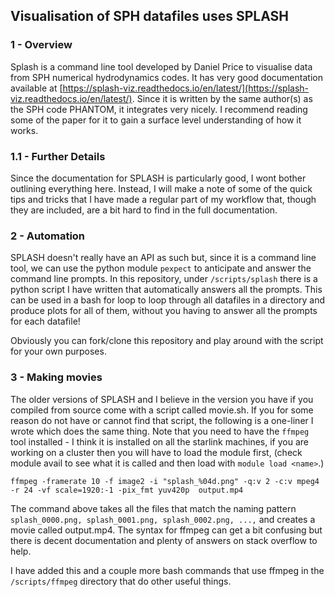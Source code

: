 ## Visualisation of SPH datafiles uses SPLASH

### 1 - Overview
Splash is a command line tool developed by Daniel Price to visualise data from SPH
numerical hydrodynamics codes. It has very good documentation available at [https://splash-viz.readthedocs.io/en/latest/](https://splash-viz.readthedocs.io/en/latest/).
Since it is written by the same author(s) as the SPH code PHANTOM, it integrates very nicely. I recommend reading some of the paper for it to gain a surface level understanding of how it works.

### 1.1 - Further Details
Since the documentation for SPLASH is particularly good, I wont bother outlining everything here. Instead, I will make a note of some of the quick tips and tricks that I have made a regular part of my workflow that, though they are included, are a bit hard to find in the full documentation.

### 2 - Automation
SPLASH doesn't really have an API as such but, since it is a command line tool, we can use the python module `pexpect` to anticipate and answer the command line prompts. In this repository, under `/scripts/splash` there is a python script I have written that automatically answers all the prompts. This can be used in a bash for loop to loop through all datafiles in a directory and produce plots for all of them, without you having to answer all the prompts for each datafile!

Obviously you can fork/clone this repository and play around with the script for your own purposes.

### 3 - Making movies
The older versions of SPLASH and I believe in the version you have if you compiled from source come with a script called movie.sh. If you for some reason do not have or cannot find that script, the following is a one-liner I wrote which does the same thing. Note that you need to have the `ffmpeg` tool installed - I think it is installed on all the starlink machines, if you are working on a cluster then you will have to load the module first, (check module avail to see what it is called and then load with `module load <name>`.)

`ffmpeg -framerate 10 -f image2 -i "splash_%04d.png" -q:v 2 -c:v mpeg4 -r 24 -vf scale=1920:-1 -pix_fmt yuv420p  output.mp4`

The command above takes all the files that match the naming pattern `splash_0000.png, splash_0001.png, splash_0002.png, ...,` and creates a movie called output.mp4. The syntax for ffmpeg can get a bit confusing but there is decent documentation and plenty of answers on stack overflow to help.

I have added this and a couple more bash commands that use ffmpeg in the `/scripts/ffmpeg` directory that do other useful things. 
